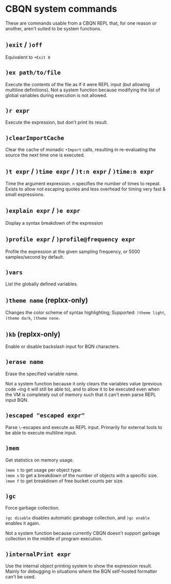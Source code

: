# CBQN system commands

These are commands usable from a CBQN REPL that, for one reason or another, aren't suited to be system functions.

## `)exit` / `)off`

Equivalent to `•Exit 0`

## `)ex path/to/file`

Execute the contents of the file as if it were REPL input (but allowing multiline definitions). Not a system function because modifying the list of global variables during execution is not allowed.

## `)r expr`

Execute the expression, but don't print its result.

## `)clearImportCache`

Clear the cache of monadic `•Import` calls, resulting in re-evaluating the source the next time one is executed.

## `)t expr` / `)time expr` / `)t:n expr` / `)time:n expr`

Time the argument expression. `n` specifies the number of times to repeat. Exists to allow not escaping quotes and less overhead for timing very fast & small expressions.

## `)explain expr` / `)e expr`

Display a syntax breakdown of the expression

## `)profile expr` / `)profile@frequency expr`

Profile the expression at the given sampling frequency, or 5000 samples/second by default.

## `)vars`

List the globally defined variables.

## `)theme name` (replxx-only)

Changes the color scheme of syntax highlighting; Supported: `)theme light`, `)theme dark`, `)theme none`.

## `)kb` (replxx-only)

Enable or disable backslash input for BQN characters.

## `)erase name`

Erase the specified variable name.

Not a system function because it only clears the variables value (previous code `↩`ing it will still be able to), and to allow it to be executed even when the VM is completely out of memory such that it can't even parse REPL input BQN.

## `)escaped "escaped expr"`

Parse `\`-escapes and execute as REPL input. Primarily for external tools to be able to execute multiline input.

## `)mem`

Get statistics on memory usage.

`)mem t` to get usage per object type.  
`)mem s` to get a breakdown of the number of objects with a specific size.  
`)mem f` to get breakdown of free bucket counts per size.

## `)gc`

Force garbage collection.

`)gc disable` disables automatic garabage collection, and `)gc enable` enables it again.

Not a system function because currently CBQN doesn't support garbage collection in the middle of program execution.

## `)internalPrint expr`

Use the internal object printing system to show the expression result. Mainly for debugging in situations where the BQN self-hosted formatter can't be used.